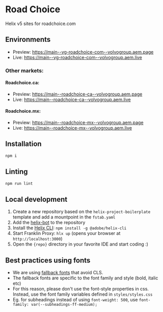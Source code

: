 # Road Choice
Helix v5 sites for roadchoice.com

## Environments
- Preview: https://main--vg-roadchoice-com--volvogroup.aem.page
- Live: https://main--vg-roadchoice-com--volvogroup.aem.live

### Other markets:

#### Roadchoice.ca:
- Preview: https://main--roadchoice-ca--volvogroup.aem.page
- Live: https://main--roadchoice-ca--volvogroup.aem.live

#### Roadchoice.mx:
- Preview: https://main--roadchoice-mx--volvogroup.aem.page
- Live: https://main--roadchoice-mx--volvogroup.aem.live


## Installation

```sh
npm i
```

## Linting

```sh
npm run lint
```

## Local development

1. Create a new repository based on the `helix-project-boilerplate` template and add a mountpoint in the `fstab.yaml`
1. Add the [helix-bot](https://github.com/apps/helix-bot) to the repository
1. Install the [Helix CLI](https://github.com/adobe/helix-cli): `npm install -g @adobe/helix-cli`
1. Start Franklin Proxy: `hlx up` (opens your browser at `http://localhost:3000`)
1. Open the `{repo}` directory in your favorite IDE and start coding :)

## Best practices using fonts

* We are using [fallback fonts](https://github.com/pixel-point/fontpie) that avoid CLS.
* The fallback fonts are specific to the font family and style (bold, italic etc)
* For this reason, please don't use the font-style properties in css. Instead, use the font family variables defined in `styles/styles.css`
* Eg. for subheadings instead of using `font-weight: 500`, use `font-family: var(--subheadings-ff-medium);`
